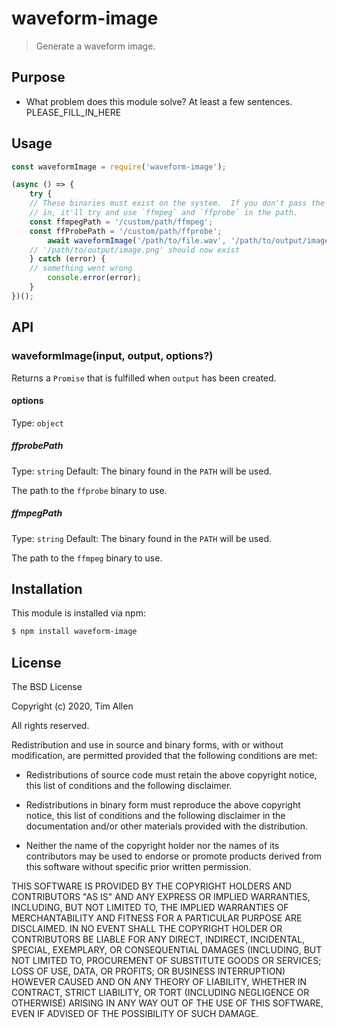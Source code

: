# waveform-image

> Generate a waveform image.

## Purpose
- What problem does this module solve? At least a few sentences.
PLEASE_FILL_IN_HERE

## Usage
```js
const waveformImage = require('waveform-image');

(async () => {
	try {
    // These binaries must exist on the system.  If you don't pass the paths
    // in, it'll try and use `ffmpeg` and `ffprobe` in the path.
    const ffmpegPath = '/custom/path/ffmpeg';
    const ffProbePath = '/custom/path/ffprobe';
		await waveformImage('/path/to/file.wav', '/path/to/output/image.png', { ffmpegPath, ffprobePath });
    // '/path/to/output/image.png' should now exist
	} catch (error) {
    // something went wrong
		console.error(error);
	}
})();
```


## API

### waveformImage(input, output, options?)

Returns a `Promise` that is fulfilled when `output` has been created.

#### options

Type: `object`

##### ffprobePath

Type: `string`
Default: The binary found in the `PATH` will be used.

The path to the `ffprobe` binary to use.

##### ffmpegPath

Type: `string`
Default: The binary found in the `PATH` will be used.

The path to the `ffmpeg` binary to use.

## Installation

This module is installed via npm:


``` bash
$ npm install waveform-image

```

## License

The BSD License

Copyright (c) 2020, Tim Allen

All rights reserved.

Redistribution and use in source and binary forms, with or without modification,
are permitted provided that the following conditions are met:

* Redistributions of source code must retain the above copyright notice, this
  list of conditions and the following disclaimer.

* Redistributions in binary form must reproduce the above copyright notice, this
  list of conditions and the following disclaimer in the documentation and/or
  other materials provided with the distribution.

* Neither the name of the copyright holder nor the names of its
  contributors may be used to endorse or promote products derived from
  this software without specific prior written permission.

THIS SOFTWARE IS PROVIDED BY THE COPYRIGHT HOLDERS AND CONTRIBUTORS "AS IS" AND
ANY EXPRESS OR IMPLIED WARRANTIES, INCLUDING, BUT NOT LIMITED TO, THE IMPLIED
WARRANTIES OF MERCHANTABILITY AND FITNESS FOR A PARTICULAR PURPOSE ARE
DISCLAIMED. IN NO EVENT SHALL THE COPYRIGHT HOLDER OR CONTRIBUTORS BE LIABLE FOR
ANY DIRECT, INDIRECT, INCIDENTAL, SPECIAL, EXEMPLARY, OR CONSEQUENTIAL DAMAGES
(INCLUDING, BUT NOT LIMITED TO, PROCUREMENT OF SUBSTITUTE GOODS OR SERVICES;
LOSS OF USE, DATA, OR PROFITS; OR BUSINESS INTERRUPTION) HOWEVER CAUSED AND ON
ANY THEORY OF LIABILITY, WHETHER IN CONTRACT, STRICT LIABILITY, OR TORT
(INCLUDING NEGLIGENCE OR OTHERWISE) ARISING IN ANY WAY OUT OF THE USE OF THIS
SOFTWARE, EVEN IF ADVISED OF THE POSSIBILITY OF SUCH DAMAGE.

